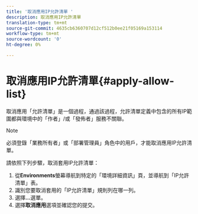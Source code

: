 ```yaml
---
title: '取消應用IP允許清單 '
description: 取消應用IP允許清單
translation-type: tm+mt
source-git-commit: 4635cb6360707d12cf512b0ee21f05169a153114
workflow-type: tm+mt
source-wordcount: '0'
ht-degree: 0%

---
```



# 取消應用IP允許清單{#apply-allow-list}

取消應用「允許清單」是一個過程，通過該過程，允許清單定義中包含的所有IP範圍都與環境中的「作者」/或「發佈者」服務不關聯。

>[!NOTE]
>必須登錄「業務所有者」或「部署管理員」角色中的用戶，才能取消應用IP允許清單。

請依照下列步驟，取消套用IP允許清單：

1. 從&#x200B;**Environments**&#x200B;螢幕導航到特定的「環境詳細資訊」頁，並導航到「IP允許清單」表。
1. 識別您要取消套用的「IP允許清單」規則列在哪一列。
1. 選擇&#x200B;**...**&#x200B;選單。
1. 選擇&#x200B;**取消應用**&#x200B;選項並確認您的提交。
